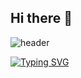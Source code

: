 ## Hi there 👋
![header](https://capsule-render.vercel.app/api?type=rect&color=_hexcode:#B0C1B5&height=300&section=header&text=capsule%20render&fontSize=90)


[![Typing SVG](https://readme-typing-svg.herokuapp.com/?color=1E90FF&size=35&center=true&vCenter=true&width=1000&lines=My+name+is+Gabriel+Vilela;I'm+from+Brazil;BIM+Architect+and+future+Data+Scientist)](https://git.io/typing-svg)


<!--
**gbrfvilela/gbrfvilela** is a ✨ _special_ ✨ repository because its `README.md` (this file) appears on your GitHub profile.

Here are some ideas to get you started:

- 🔭 I’m currently working on ...
- 🌱 I’m currently learning ...
- 👯 I’m looking to collaborate on ...
- 🤔 I’m looking for help with ...
- 💬 Ask me about ...
- 📫 How to reach me: ...
- 😄 Pronouns: ...
- ⚡ Fun fact: ...
-->
